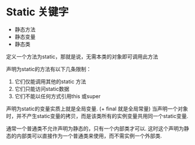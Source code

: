 # Static 关键字

* 静态方法
* 静态变量
* 静态类

定义一个方法为static，那就是说，无需本类的对象即可调用此方法

声明为static的方法有以下几条限制：

1. 它们仅能调用其他的static 方法
2. 它们只能访问static数据
3. 它们不能以任何方式引用this 或super

声明为static的变量实质上就是全局变量. (+ final 就是全局常量) 当声明一个对象时，并不产生static变量的拷贝，而是该类所有的实例变量共用同一个static变量.

通常一个普通类不允许声明为静态的，只有一个内部类才可以. 这时这个声明为静态的内部类可以直接作为一个普通类来使用，而不需实例一个外部类.
